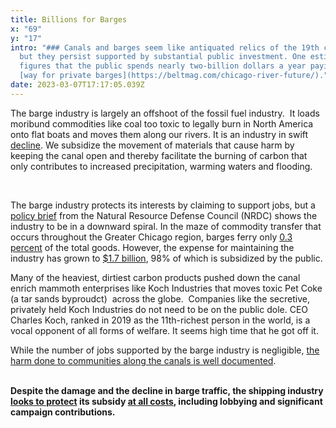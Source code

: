 ```yaml
---
title: Billions for Barges
x: "69"
y: "17"
intro: "### Canals and barges seem like antiquated relics of the 19th century,
  but they persist supported by substantial public investment. One estimate
  figures that the public spends nearly two-billion dollars a year paying the
  [way for private barges](https://beltmag.com/chicago-river-future/)."
date: 2023-03-07T17:17:05.039Z
---
```

The barge industry is largely an offshoot of the fossil fuel industry.  It loads moribund commodities like coal too toxic to legally burn in North America onto flat boats and moves them along our rivers. It is an industry in swift [decline](https://www.nrdc.org/sites/default/files/revitalizing-chicago-area-waterway-system-IB.pdf). We subsidize the movement of materials that cause harm by keeping the canal open and thereby facilitate the burning of carbon that only contributes to increased precipitation, warming waters and flooding.  

 

The barge industry protects its interests by claiming to support jobs, but a [policy brief](https://www.nrdc.org/sites/default/files/revitalizing-chicago-area-waterway-system-IB.pdf) from the Natural Resource Defense Council (NRDC) shows the industry to be in a downward spiral. In the maze of commodity transfer that occurs throughout the Greater Chicago region, barges ferry only [0.3 percent](https://www.nrdc.org/sites/default/files/revitalizing-chicago-area-waterway-system-IB.pdf) of the total goods. However, the expense for maintaining the industry has grown to [$1.7 billion](https://usace.contentdm.oclc.org/digital/collection/p16021coll6/id/42/), 98% of which is subsidized by the public.



Many of the heaviest, dirtiest carbon products pushed down the canal enrich mammoth enterprises like Koch Industries that moves toxic Pet Coke (a tar sands byproudct)  across the globe.  Companies like the secretive, privately held Koch Industries do not need to be on the public dole. CEO Charles Koch, ranked in 2019 as the 11th-richest person in the world, is a vocal opponent of all forms of welfare. It seems high time that he got off it.



While the number of jobs supported by the barge industry is negligible, [the harm done to communities along the canals is well documented](https://www.epa.gov/petroleum-coke-chicago/health-effects-petroleum-coke).

**\
Despite the damage and the decline in barge traffic, the shipping industry [looks to protect](https://www.detroitnews.com/story/news/politics/2017/04/26/asian-carp/100933266/) its subsidy [at all costs](https://beltmag.com/chicago-river-future/), including lobbying and significant campaign contributions.**